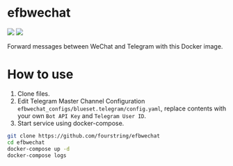 # efbwechat
[![](https://images.microbadger.com/badges/image/fourstring/efbwechat.svg)](https://microbadger.com/images/fourstring/efbwechat "Get your own image badge on microbadger.com")
[![](https://images.microbadger.com/badges/version/fourstring/efbwechat.svg)](https://microbadger.com/images/fourstring/efbwechat "Get your own version badge on microbadger.com")

Forward messages between WeChat and Telegram with this Docker image.

# How to use
1. Clone files.
2. Edit Telegram Master Channel Configuration `efbwechat_configs/blueset.telegram/config.yaml`, replace contents with your own `Bot API Key` and `Telegram User ID`.
3. Start service using docker-compose.  

```bash
git clone https://github.com/fourstring/efbwechat
cd efbwechat
docker-compose up -d
docker-compose logs
```
